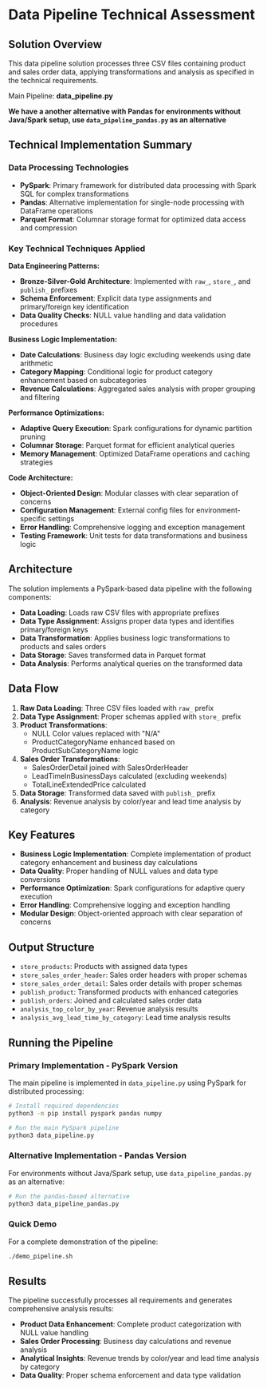 # Data Pipeline Technical Assessment

## Solution Overview

This data pipeline solution processes three CSV files containing product and sales order data, applying transformations and analysis as specified in the technical requirements.

Main Pipeline: **data_pipeline.py**

**We have a another alternative with Pandas for environments without Java/Spark setup, use `data_pipeline_pandas.py` as an alternative**

## Technical Implementation Summary

### Data Processing Technologies
- **PySpark**: Primary framework for distributed data processing with Spark SQL for complex transformations
- **Pandas**: Alternative implementation for single-node processing with DataFrame operations
- **Parquet Format**: Columnar storage format for optimized data access and compression

### Key Technical Techniques Applied

**Data Engineering Patterns:**
- **Bronze-Silver-Gold Architecture**: Implemented with `raw_`, `store_`, and `publish_` prefixes
- **Schema Enforcement**: Explicit data type assignments and primary/foreign key identification
- **Data Quality Checks**: NULL value handling and data validation procedures

**Business Logic Implementation:**
- **Date Calculations**: Business day logic excluding weekends using date arithmetic
- **Category Mapping**: Conditional logic for product category enhancement based on subcategories
- **Revenue Calculations**: Aggregated sales analysis with proper grouping and filtering

**Performance Optimizations:**
- **Adaptive Query Execution**: Spark configurations for dynamic partition pruning
- **Columnar Storage**: Parquet format for efficient analytical queries
- **Memory Management**: Optimized DataFrame operations and caching strategies

**Code Architecture:**
- **Object-Oriented Design**: Modular classes with clear separation of concerns
- **Configuration Management**: External config files for environment-specific settings
- **Error Handling**: Comprehensive logging and exception management
- **Testing Framework**: Unit tests for data transformations and business logic

## Architecture

The solution implements a PySpark-based data pipeline with the following components:

- **Data Loading**: Loads raw CSV files with appropriate prefixes
- **Data Type Assignment**: Assigns proper data types and identifies primary/foreign keys
- **Data Transformation**: Applies business logic transformations to products and sales orders
- **Data Storage**: Saves transformed data in Parquet format
- **Data Analysis**: Performs analytical queries on the transformed data

## Data Flow

1. **Raw Data Loading**: Three CSV files loaded with `raw_` prefix
2. **Data Type Assignment**: Proper schemas applied with `store_` prefix
3. **Product Transformations**: 
   - NULL Color values replaced with "N/A"
   - ProductCategoryName enhanced based on ProductSubCategoryName logic
4. **Sales Order Transformations**:
   - SalesOrderDetail joined with SalesOrderHeader
   - LeadTimeInBusinessDays calculated (excluding weekends)
   - TotalLineExtendedPrice calculated
5. **Data Storage**: Transformed data saved with `publish_` prefix
6. **Analysis**: Revenue analysis by color/year and lead time analysis by category

## Key Features

- **Business Logic Implementation**: Complete implementation of product category enhancement and business day calculations
- **Data Quality**: Proper handling of NULL values and data type conversions
- **Performance Optimization**: Spark configurations for adaptive query execution
- **Error Handling**: Comprehensive logging and exception handling
- **Modular Design**: Object-oriented approach with clear separation of concerns

## Output Structure

- `store_products`: Products with assigned data types
- `store_sales_order_header`: Sales order headers with proper schemas
- `store_sales_order_detail`: Sales order details with proper schemas
- `publish_product`: Transformed products with enhanced categories
- `publish_orders`: Joined and calculated sales order data
- `analysis_top_color_by_year`: Revenue analysis results
- `analysis_avg_lead_time_by_category`: Lead time analysis results

## Running the Pipeline

### Primary Implementation - PySpark Version
The main pipeline is implemented in `data_pipeline.py` using PySpark for distributed processing:

```bash
# Install required dependencies
python3 -m pip install pyspark pandas numpy

# Run the main PySpark pipeline
python3 data_pipeline.py
```

### Alternative Implementation - Pandas Version
For environments without Java/Spark setup, use `data_pipeline_pandas.py` as an alternative:

```bash
# Run the pandas-based alternative
python3 data_pipeline_pandas.py
```

### Quick Demo
For a complete demonstration of the pipeline:

```bash
./demo_pipeline.sh
```

## Results

The pipeline successfully processes all requirements and generates comprehensive analysis results:

- **Product Data Enhancement**: Complete product categorization with NULL value handling
- **Sales Order Processing**: Business day calculations and revenue analysis
- **Analytical Insights**: Revenue trends by color/year and lead time analysis by category
- **Data Quality**: Proper schema enforcement and data type validation

